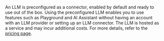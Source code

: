 An LLM is preconfigured as a connector, enabled by default and ready to use out of the box.
Using the preconfigured LLM enables you to use features such as Playground and AI Assistant without having an account with an LLM provider or setting up an LLM connector.
The LLM is hosted as a service and may incur additional costs.
For more details, refer to the [pricing page](https://www.elastic.co/pricing).
